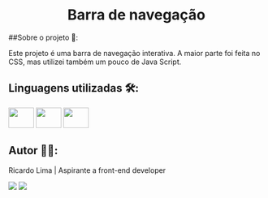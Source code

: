 <h1 align="center">Barra de navegação</h1>

##Sobre o projeto 🔎:

Este projeto é uma barra de navegação interativa. A maior parte foi feita no CSS, mas utilizei também um pouco de Java Script. 

## Linguagens utilizadas 🛠️:

<div>
    <img height="40" width="50" src="https://cdn.jsdelivr.net/gh/devicons/devicon/icons/css3/css3-original.svg" />
    <img height="40" width="50" src="https://cdn.jsdelivr.net/gh/devicons/devicon/icons/html5/html5-original.svg" />
    <img height="40" width="50" src="https://cdn.jsdelivr.net/gh/devicons/devicon/icons/javascript/javascript-original.svg" />       
</div>

## Autor 👨‍🎨:
Ricardo Lima | Aspirante a front-end developer
<div>
    <a href="mailto:sricardolimaa@gmail.com" target="_blank"><img src="https://img.shields.io/badge/Gmail-D14836?style=for-the-badge&logo=gmail&logoColor=white"target="_blank"></a> 
    <a href="#" target="_blank"><img src="https://img.shields.io/badge/LinkedIn-0077B5?style=for-the-badge&logo=linkedin&logoColor=white" target="_blank"></a> 
</div>
